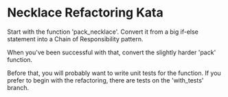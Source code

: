 Necklace Refactoring Kata
=========================

Start with the function 'pack_necklace'. Convert it from a big if-else statement into a Chain of Responsibility pattern.

When you've been successful with that, convert the slightly harder 'pack' function.

Before that, you will probably want to write unit tests for the function. If you prefer to begin with the refactoring, there are tests on the 'with_tests' branch.

